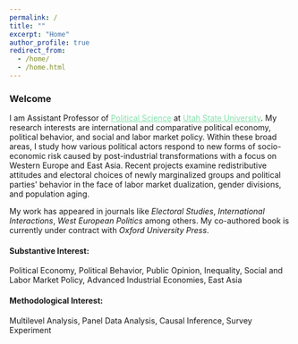 ```yaml
---
permalink: /
title: ""
excerpt: "Home"
author_profile: true
redirect_from: 
  - /home/
  - /home.html
---
```


### Welcome

<dl>
I am Assistant Professor of <a href="https://politicalscience.usu.edu/" style="color: #82E0AA">Political Science</a> at <a href="https://www.usu.edu/" style="color: #82E0AA">Utah State University</a>. My research interests are international and comparative political economy, political behavior, and social and labor market policy. Within these broad areas, I study how various political actors respond to new forms of socio-economic risk caused by post-industrial transformations with a focus on Western Europe and East Asia. Recent projects examine redistributive attitudes and electoral choices of newly marginalized groups and political parties' behavior in the face of labor market dualization, gender divisions, and population aging.
 </dl>
  
 <dl>
 My work has appeared in journals like <i>Electoral Studies</i>, <i>International Interactions</i>, <i>West European Politics</i> among others. My co-authored book is currently under contract with <i>Oxford University Press</i>.
</dl>


#### Substantive Interest:
Political Economy, Political Behavior, Public Opinion, Inequality, Social and Labor Market Policy, Advanced Industrial Economies, East Asia

#### Methodological Interest:
Multilevel Analysis, Panel Data Analysis, Causal Inference, Survey Experiment
